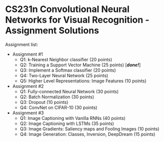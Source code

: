 CS231n Convolutional Neural Networks for Visual Recognition - Assignment Solutions
===============

Assignment list:

 * Assignment #1
 	* Q1: k-Nearest Neighbor classifier (20 points)
 	* Q2: Training a Support Vector Machine (25 points) [***done!***]
 	* Q3: Implement a Softmax classifier (20 points)
 	* Q4: Two-Layer Neural Network (25 points)
 	* Q5: Higher Level Representations: Image Features (10 points)
 * Assignment #2
 	* Q1: Fully-connected Neural Network (30 points)
 	* Q2: Batch Normalization (30 points)
 	* Q3: Dropout (10 points)
 	* Q4: ConvNet on CIFAR-10 (30 points)
 * Assignment #3
 	* Q1: Image Captioning with Vanilla RNNs (40 points)
 	* Q2: Image Captioning with LSTMs (35 points)
 	* Q3: Image Gradients: Saliency maps and Fooling Images (10 points)
 	* Q4: Image Generation: Classes, Inversion, DeepDream (15 points)
